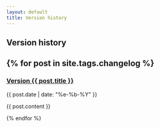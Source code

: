 ```yaml
---
layout: default
title: Version history
---
```


## Version history
{% for post in site.tags.changelog %}
---
<article>
<a href="{{ post.url }}">
<h3>Version {{ post.title }}</h3>
</a>
<time datetime="{{ post.date | date: "%Y-%m-%d" }}">
</time>
<div class="date"> {{ post.date | date: "%e-%b-%Y" }} </div>

{{ post.content }}
</article>
{% endfor %}

